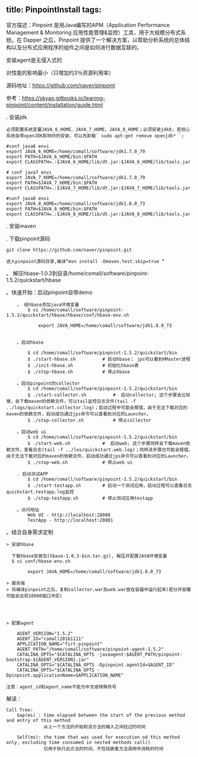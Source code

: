 title: PinpointInstall
tags:
---

官方描述：Pinpoint 是用Java编写的APM（Application Performance Management & Monitoring 应用性能管理&监控）工具，用于大规模分布式系统。在 Dapper 之后，Pinpoint 提供了一个解决方案，以帮助分析系统的总体结构以及分布式应用程序的组件之间是如何进行数据互联的。

安装agent是无侵入式的

对性能的影响最小（只增加约3％资源利用率）

源码地址：https://github.com/naver/pinpoint

参考：https://skyao.gitbooks.io/leaning-pinpoint/content/installation/guide.html

. 安装jdk
	
	必须配置系统变量JAVA_6_HOME、JAVA_7_HOME、JAVA_8_HOME；必须安装jdk8; 若担心系统自带openJDK影响你的安装，可以先卸载` sudo apt-get remove openjdk* `;
	
	#conf java6 envi
	export JAVA_6_HOME=/home/comall/software/jdk1.7.0_79
	export PATH=$JAVA_6_HOME/bin:$PATH
	export CLASSPATH=.:$JAVA_6_HOME/lib/dt.jar:$JAVA_6_HOME/lib/tools.jar

	# conf java7 envi
	export JAVA_7_HOME=/home/comall/software/jdk1.7.0_79
	export PATH=$JAVA_7_HOME/bin:$PATH
	export CLASSPATH=.:$JAVA_7_HOME/lib/dt.jar:$JAVA_7_HOME/lib/tools.jar

	#conf java8 envi
	export JAVA_8_HOME=/home/comall/software/jdk1.8.0_73
	export PATH=$JAVA_8_HOME/bin:$PATH
	export CLASSPATH=.:$JAVA_8_HOME/lib/dt.jar:$JAVA_8_HOME/lib/tools.jar

. 安装maven


. 下载pinpoint源码
	
	git clone https://github.com/naver/pinpoint.git

	进入pinpoint源码目录,编译“mvn install -Dmaven.test.skip=true ”


。 解压hbase-1.0.3到目录/home/comall/software/pinpoint-1.5.2/quickstart/hbase

。快速开始：启动pinpoint自带demo

		。 给hbase添加java环境变量
			$ vi /home/comall/software/pinpoint-1.5.2/quickstart/hbase/hbase/conf/hbase-env.sh
			
				export JAVA_HOME=/home/comall/software/jdk1.8.0_73


		。启动hbase

			$ cd /home/comall/software/pinpoint-1.5.2/quickstart/bin
			$ ./start-hbase.sh 			# 启动hbase； jps可以看到HMaster进程
			$ ./init-hbase.sh 			# 初始化hbase表
			$ ./stop-hbase.sh 			# 停止hbase

		。启动pinpoint的collector
			$ cd /home/comall/software/pinpoint-1.5.2/quickstart/bin
			$ ./start-collector.sh 			#  启动collector; 这个步骤会比较慢，会下载maven的依赖文件，可以tail监控日志文件(tail -f ../logs/quickstart.collector.log)；启动过程中可能会报错，由于无法下载对应的maven的依赖文件，启动成功通过jps命令可以查看到对应的Launcher。
			$ ./stop-collector.sh 			# 停止collector

		。启动web ui
			$ cd /home/comall/software/pinpoint-1.5.2/quickstart/bin
			$ ./start-web.sh 			#  启动web; 这个步骤同样会下载maven依赖文件，查看日志(tail -f ../los/quickstart.web.log)；同样该步骤也可能会报错，由于无法下载对应的maven的依赖文件，启动成功通过jps命令可以查看到对应的Launcher。
			$ ./stop-web.sh 			# 停止web ui

		. 启动测试APP
			$ cd /home/comall/software/pinpoint-1.5.2/quickstart/bin
			$ ./start-testapp.sh 		# 启动一个测试应用，启动过程可以查看日志quickstart.testapp.log监控
			$ ./stop-testapp.sh 		# 停止测试应用testapp

		。访问地址
			Web UI - http://localhost:28080
			TestApp - http://localhost:28081


。结合自身需求定制

	> 安装hbase

	  下载hbase安装包(hbase-1.0.3-bin.tar.gz), 解压并配置JAVA环境变量
	  $ vi conf/hbase-env.sh

	  		export JAVA_HOME=/home/comall/software/jdk1.8.0_73

	> 服务端
	> 将编译pinpoint之后，复制collector.war及web.war放在容器中运行起来(若分开部署可能会出现10080端口冲突)

	


	> 配置agent

		AGENT_VERSION="1.5.2"
		AGENT_ID="comall20161111"
		APPLICATION_NAME="firt-pinpoint"
		AGENT_PATH="/home/comall/software/pinpoint-agent-1.5.2"
		CATALINA_OPTS="$CATALINA_OPTS -javaagent:$AGENT_PATH/pinpoint-bootstrap-${AGENT_VERSION}.jar"
		CATALINA_OPTS="$CATALINA_OPTS -Dpinpoint.agentId=$AGENT_ID"
		CATALINA_OPTS="$CATALINA_OPTS -Dpinpoint.applicationName=$APPLICATION_NAME"
	
	注意：agent_id和agent_name不能为中文或特殊符号



解读：

	Call Tree:
		Gap(ms) : time elapsed between the start of the previous method and entry of this method
				  从上一个方法的开始和该方法的输入之间经过的时间
				  
		Self(ms): the time that was used for execution od this method only, excluding time consumed in nested methods call()
				  仅用于执行此方法的时间，不包括嵌套方法调用中消耗的时间












